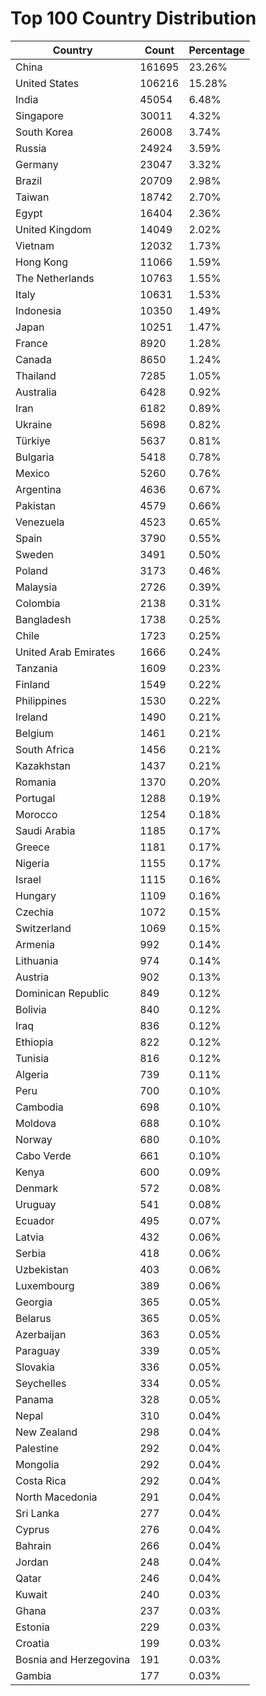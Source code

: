 # Top 100 Country Distribution
| Country | Count | Percentage |
|----|----|----|
| China | 161695 | 23.26% |
| United States | 106216 | 15.28% |
| India | 45054 | 6.48% |
| Singapore | 30011 | 4.32% |
| South Korea | 26008 | 3.74% |
| Russia | 24924 | 3.59% |
| Germany | 23047 | 3.32% |
| Brazil | 20709 | 2.98% |
| Taiwan | 18742 | 2.70% |
| Egypt | 16404 | 2.36% |
| United Kingdom | 14049 | 2.02% |
| Vietnam | 12032 | 1.73% |
| Hong Kong | 11066 | 1.59% |
| The Netherlands | 10763 | 1.55% |
| Italy | 10631 | 1.53% |
| Indonesia | 10350 | 1.49% |
| Japan | 10251 | 1.47% |
| France | 8920 | 1.28% |
| Canada | 8650 | 1.24% |
| Thailand | 7285 | 1.05% |
| Australia | 6428 | 0.92% |
| Iran | 6182 | 0.89% |
| Ukraine | 5698 | 0.82% |
| Türkiye | 5637 | 0.81% |
| Bulgaria | 5418 | 0.78% |
| Mexico | 5260 | 0.76% |
| Argentina | 4636 | 0.67% |
| Pakistan | 4579 | 0.66% |
| Venezuela | 4523 | 0.65% |
| Spain | 3790 | 0.55% |
| Sweden | 3491 | 0.50% |
| Poland | 3173 | 0.46% |
| Malaysia | 2726 | 0.39% |
| Colombia | 2138 | 0.31% |
| Bangladesh | 1738 | 0.25% |
| Chile | 1723 | 0.25% |
| United Arab Emirates | 1666 | 0.24% |
| Tanzania | 1609 | 0.23% |
| Finland | 1549 | 0.22% |
| Philippines | 1530 | 0.22% |
| Ireland | 1490 | 0.21% |
| Belgium | 1461 | 0.21% |
| South Africa | 1456 | 0.21% |
| Kazakhstan | 1437 | 0.21% |
| Romania | 1370 | 0.20% |
| Portugal | 1288 | 0.19% |
| Morocco | 1254 | 0.18% |
| Saudi Arabia | 1185 | 0.17% |
| Greece | 1181 | 0.17% |
| Nigeria | 1155 | 0.17% |
| Israel | 1115 | 0.16% |
| Hungary | 1109 | 0.16% |
| Czechia | 1072 | 0.15% |
| Switzerland | 1069 | 0.15% |
| Armenia | 992 | 0.14% |
| Lithuania | 974 | 0.14% |
| Austria | 902 | 0.13% |
| Dominican Republic | 849 | 0.12% |
| Bolivia | 840 | 0.12% |
| Iraq | 836 | 0.12% |
| Ethiopia | 822 | 0.12% |
| Tunisia | 816 | 0.12% |
| Algeria | 739 | 0.11% |
| Peru | 700 | 0.10% |
| Cambodia | 698 | 0.10% |
| Moldova | 688 | 0.10% |
| Norway | 680 | 0.10% |
| Cabo Verde | 661 | 0.10% |
| Kenya | 600 | 0.09% |
| Denmark | 572 | 0.08% |
| Uruguay | 541 | 0.08% |
| Ecuador | 495 | 0.07% |
| Latvia | 432 | 0.06% |
| Serbia | 418 | 0.06% |
| Uzbekistan | 403 | 0.06% |
| Luxembourg | 389 | 0.06% |
| Georgia | 365 | 0.05% |
| Belarus | 365 | 0.05% |
| Azerbaijan | 363 | 0.05% |
| Paraguay | 339 | 0.05% |
| Slovakia | 336 | 0.05% |
| Seychelles | 334 | 0.05% |
| Panama | 328 | 0.05% |
| Nepal | 310 | 0.04% |
| New Zealand | 298 | 0.04% |
| Palestine | 292 | 0.04% |
| Mongolia | 292 | 0.04% |
| Costa Rica | 292 | 0.04% |
| North Macedonia | 291 | 0.04% |
| Sri Lanka | 277 | 0.04% |
| Cyprus | 276 | 0.04% |
| Bahrain | 266 | 0.04% |
| Jordan | 248 | 0.04% |
| Qatar | 246 | 0.04% |
| Kuwait | 240 | 0.03% |
| Ghana | 237 | 0.03% |
| Estonia | 229 | 0.03% |
| Croatia | 199 | 0.03% |
| Bosnia and Herzegovina | 191 | 0.03% |
| Gambia | 177 | 0.03% |
